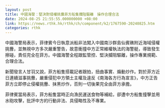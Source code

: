 ```yaml
---
layout: post
title: 中國海警：堅決對侵權挑釁菲方船隻攔阻驅離　操作合理合法
date: 2024-08-25 21:55:55.000000000 +08:00
link: https://news.rthk.hk/rthk/ch/component/k2/1767590-20240825.htm
categories: rthk
---
```


中國海警局表示，菲律賓今日執意派船非法闖入中國南沙群島仙賓礁附近海域侵權挑釁，並無視中方多次嚴重警告，故意衝撞中方正常維權執法的海警艇，導致發生擦碰，責任完全在菲方。中國海警全程跟監管控、堅決攔阻驅離，操作專業規範、合理合法。

新聞發言人甘羽又說，菲方船隻搭載記者跟拍，扭曲事實、煽動炒作。對於菲方近日連續滋事挑釁，嚴重侵犯中方領土主權及違反《南海各方行為宣言》，中方正告菲方立即停止侵權挑釁、抹黑炒作，否則一切後果完全由菲方承擔。

菲律賓當局表示，菲方船隻當時正向漁民運送食物等補給，卻遭中方船隻撞擊並用水砲攻擊，批評中方的行動非法、具侵略性及不專業。
